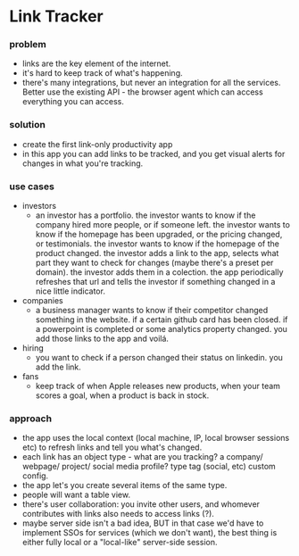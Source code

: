 # Link Tracker

### problem 

- links are the key element of the internet.
- it's hard to keep track of what's happening.
- there's many integrations, but never an integration for all the services. Better use the existing API - the browser agent which can access everything you can access.

### solution

- create the first link-only productivity app
- in this app you can add links to be tracked, and you get visual alerts for changes in what you're tracking.

### use cases

- investors 
    - an investor has a portfolio. the investor wants to know if the company hired more people, or if someone left. the investor wants to know if the homepage has been upgraded, or the pricing changed, or testimonials. the investor wants to know if the homepage of the product changed. the investor adds a link to the app, selects what part they want to check for changes (maybe there's a preset per domain). the investor adds them in a colection. the app periodically refreshes that url and tells the investor if something changed in a nice little indicator. 
- companies
    - a business manager wants to know if their competitor changed something in the website. if a certain github card has been closed. if a powerpoint is completed or some analytics property changed. you add those links to the app and voilá.
- hiring
    - you want to check if a person changed their status on linkedin. you add the link.
- fans
    - keep track of when Apple releases new products, when your team scores a goal, when a product is back in stock.

### approach

- the app uses the local context (local machine, IP, local browser sessions etc) to refresh links and tell you what's changed.
- each link has an object type - what are you tracking? a company/ webpage/ project/ social media profile? type tag (social, etc) custom config.
- the app let's you create several items of the same type.
- people will want a table view.
- there's user collaboration: you invite other users, and whomever contributes with links also needs to access links (?).
- maybe server side isn't a bad idea, BUT in that case we'd have to implement SSOs for services (which we don't want), the best thing is either fully local or a "local-like" server-side session.
